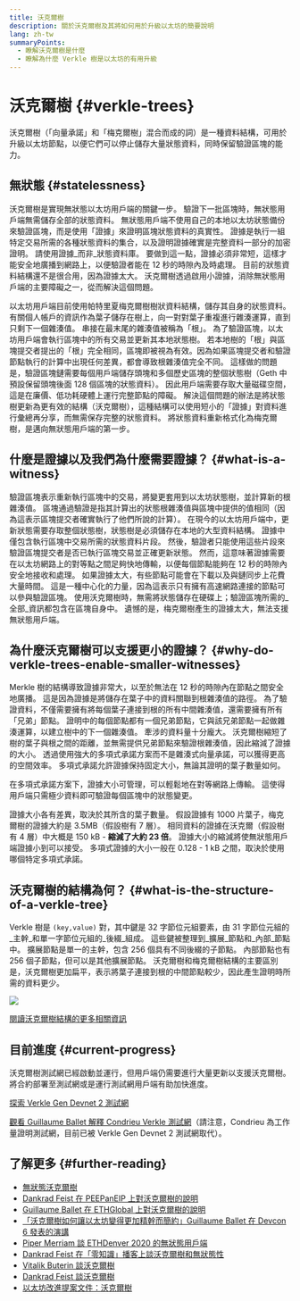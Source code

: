 ```yaml
---
title: 沃克爾樹
description: 關於沃克爾樹及其將如何用於升級以太坊的簡要說明
lang: zh-tw
summaryPoints:
  - 瞭解沃克爾樹是什麼
  - 瞭解為什麼 Verkle 樹是以太坊的有用升級
---
```


# 沃克爾樹 {#verkle-trees}

沃克爾樹（「向量承諾」和「梅克爾樹」混合而成的詞）是一種資料結構，可用於升級以太坊節點，以便它們可以停止儲存大量狀態資料，同時保留驗證區塊的能力。

## 無狀態 {#statelessness}

沃克爾樹是實現無狀態以太坊用戶端的關鍵一步。 驗證下一批區塊時，無狀態用戶端無需儲存全部的狀態資料。 無狀態用戶端不使用自己的本地以太坊狀態備份來驗證區塊，而是使用「證據」來證明區塊狀態資料的真實性。 證據是執行一組特定交易所需的各種狀態資料的集合，以及證明證據確實是完整資料一部分的加密證明。 請使用證據_而非_狀態資料庫。 要做到這一點，證據必須非常短，這樣才能安全地廣播到網路上，以便驗證者能在 12 秒的時隙內及時處理。 目前的狀態資料結構還不是很合用，因為證據太大。 沃克爾樹透過啟用小證據，消除無狀態用戶端的主要障礙之一，從而解決這個問題。

<ExpandableCard title="為什麼需要無狀態用戶端？" eventCategory="/roadmap/verkle-trees" eventName="clicked why do we want stateless clients?">

以太坊用戶端目前使用帕特里夏梅克爾樹樹狀資料結構，儲存其自身的狀態資料。 有關個人帳戶的資訊作為葉子儲存在樹上，向一對對葉子重複進行雜湊運算，直到只剩下一個雜湊值。 串接在最末尾的雜湊值被稱為「根」。 為了驗證區塊，以太坊用戶端會執行區塊中的所有交易並更新其本地狀態樹。 若本地樹的「根」與區塊提交者提出的「根」完全相同，區塊即被視為有效。因為如果區塊提交者和驗證節點執行的計算中出現任何差異，都會導致根雜湊值完全不同。 這樣做的問題是，驗證區塊鏈需要每個用戶端儲存頭塊和多個歷史區塊的整個狀態樹（Geth 中預設保留頭塊後面 128 個區塊的狀態資料）。 因此用戶端需要存取大量磁碟空間，這是在廉價、低功耗硬體上運行完整節點的障礙。 解決這個問題的辦法是將狀態樹更新為更有效的結構（沃克爾樹），這種結構可以使用短小的「證據」對資料進行彙總再分享，而無需保存完整的狀態資料。 將狀態資料重新格式化為梅克爾樹，是邁向無狀態用戶端的第一步。

</ExpandableCard>

## 什麼是證據以及我們為什麼需要證據？ {#what-is-a-witness}

驗證區塊表示重新執行區塊中的交易，將變更套用到以太坊狀態樹，並計算新的根雜湊值。 區塊通過驗證是指其計算出的狀態根雜湊值與區塊中提供的值相同（因為這表示區塊提交者確實執行了他們所說的計算）。 在現今的以太坊用戶端中，更新狀態需要存取整個狀態樹，狀態樹是必須儲存在本地的大型資料結構。 證據中僅包含執行區塊中交易所需的狀態資料片段。 然後，驗證者只能使用這些片段來驗證區塊提交者是否已執行區塊交易並正確更新狀態。 然而，這意味著證據需要在以太坊網路上的對等點之間足夠快地傳輸，以便每個節點能夠在 12 秒的時隙內安全地接收和處理。 如果證據太大，有些節點可能會在下載以及與鏈同步上花費大量時間。 這是一種中心化的力量，因為這表示只有擁有高速網路連接的節點可以參與驗證區塊。 使用沃克爾樹時，無需將狀態儲存在硬碟上；驗證區塊所需的_全部_資訊都包含在區塊自身中。 遺憾的是，梅克爾樹產生的證據太大，無法支援無狀態用戶端。

## 為什麼沃克爾樹可以支援更小的證據？ {#why-do-verkle-trees-enable-smaller-witnesses}

Merkle 樹的結構導致證據非常大，以至於無法在 12 秒的時隙內在節點之間安全地廣播。 這是因為證據是將儲存在葉子中​​的資料關聯到根雜湊值的路徑。 為了驗證資料，不僅需要擁有將每個葉子連接到根的所有中間雜湊值，還需要擁有所有「兄弟」節點。 證明中的每個節點都有一個兄弟節點，它與該兄弟節點一起做雜湊運算，以建立樹中的下一個雜湊值。 牽涉的資料量十分龐大。 沃克爾樹縮短了樹的葉子與根之間的距離，並無需提供兄弟節點來驗證根雜湊值，因此縮減了證據的大小。 透過使用強大的多項式承諾方案而不是雜湊式向量承諾，可以獲得更高的空間效率。 多項式承諾允許證據保持固定大小，無論其證明的葉子數量如何。

在多項式承諾方案下，證據大小可管理，可以輕鬆地在對等網路上傳輸。 這使得用戶端只需極少資料即可驗證每個區塊中的狀態變更。

<ExpandableCard title="具體一點，沃克爾樹可以將證據大小縮減多少？" eventCategory="/roadmap/verkle-trees" eventName="clicked exactly how much can Verkle trees reduce witness size?">

證據大小各有差異，取決於其所含的葉子數量。 假設證據有 1000 片葉子，梅克爾樹的證據大約是 3.5MB（假設樹有 7 層）。 相同資料的證據在沃克爾（假設樹有 4 層）中大概是 150 kB - **縮減了大約 23 倍**。 證據大小的縮減將使無狀態用戶端證據小到可以接受。 多項式證據的大小一般在 0.128 - 1 kB 之間，取決於使用哪個特定多項式承諾。

</ExpandableCard>

## 沃克爾樹的結構為何？ {#what-is-the-structure-of-a-verkle-tree}

Verkle 樹是 `(key,value)` 對，其中鍵是 32 字節位元組要素，由 31 字節位元組的_主幹_和單一字節位元組的_後綴_組成。 這些鍵被整理到_擴展_節點和_內部_節點中。 擴展節點是單一的主幹，包含 256 個具有不同後綴的子節點。 內部節點也有 256 個子節點，但可以是其他擴展節點。 沃克爾樹和梅克爾樹結構的主要區別是，沃克爾樹更加扁平，表示將葉子連接到根的中間節點較少，因此產生證明時所需的資料更少。

![](./verkle.png)

[閱讀沃克爾樹結構的更多相關資訊](https://blog.ethereum.org/2021/12/02/verkle-tree-structure)

## 目前進度 {#current-progress}

沃克爾樹測試網已經啟動並運行，但用戶端仍需要進行大量更新以支援沃克爾樹。 將合約部署至測試網或是運行測試網用戶端有助加快進度。

[探索 Verkle Gen Devnet 2 測試網](https://verkle-gen-devnet-2.ethpandaops.io/)

[觀看 Guillaume Ballet 解釋 Condrieu Verkle 測試網](https://www.youtube.com/watch?v=cPLHFBeC0Vg)（請注意，Condrieu 為工作量證明測試網，目前已被 Verkle Gen Devnet 2 測試網取代）。

## 了解更多 {#further-reading}

- [無狀態沃克爾樹](https://verkle.info/)
- [Dankrad Feist 在 PEEPanEIP 上對沃克爾樹的說明](https://www.youtube.com/watch?v=RGJOQHzg3UQ)
- [Guillaume Ballet 在 ETHGlobal 上對沃克爾樹的說明](https://www.youtube.com/watch?v=f7bEtX3Z57o)
- [「沃克爾樹如何讓以太坊變得更加精幹而簡約」Guillaume Ballet 在 Devcon 6 發表的演講](https://www.youtube.com/watch?v=Q7rStTKwuYs)
- [Piper Merriam 談 ETHDenver 2020 的無狀態用戶端](https://www.youtube.com/watch?v=0yiZJNciIJ4)
- [Dankrad Feist 在「零知識」播客上談沃克爾樹和無狀態性](https://zeroknowledge.fm/episode-202-stateless-ethereum-verkle-tries-with-dankrad-feist/)
- [Vitalik Buterin 談沃克爾樹](https://vitalik.eth.limo/general/2021/06/18/verkle.html)
- [Dankrad Feist 談沃克爾樹](https://dankradfeist.de/ethereum/2021/06/18/verkle-trie-for-eth1.html)
- [以太坊改進提案文件：沃克爾樹](https://notes.ethereum.org/@vbuterin/verkle_tree_eip#Illustration)
